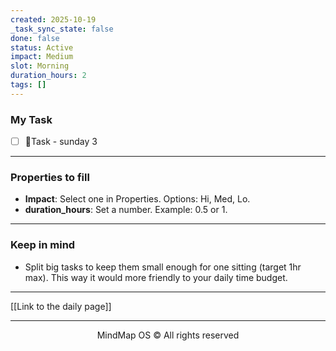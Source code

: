 ```yaml
---
created: 2025-10-19
_task_sync_state: false
done: false
status: Active
impact: Medium
slot: Morning
duration_hours: 2
tags: []
---
```

### My Task
- [ ] 📌Task - sunday 3



---

### Properties to fill
- **Impact**: Select one in Properties. Options: Hi, Med, Lo.
- **duration_hours**: Set a number. Example: 0.5 or 1.



---

### Keep in mind
- Split big tasks to keep them small enough for one sitting (target 1hr max).
This way it would more friendly to your daily time budget.


---

[[Link to the daily page]]

---

<p align="center">MindMap OS © All rights reserved</p>

